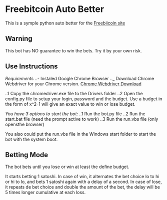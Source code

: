 # Freebitcoin Auto Better

  This is a symple python auto better for the [Freebiicoin site](https://freebitco.in/?r=8521028)

## Warning 
  This bot has NO guarantee to win the bets. Try it by your own risk.

## Use Instructions

  *Requirements*
    ..- Instaled Google Chrome Browser
    .._ Download Chrome Webdriver for your Chrome version. [Chrome Webdriver Download](https://chromedriver.chromium.org/downloads)
  
  ..1 Copy the chromedriver.exe file to the Drivers folder
  ..2 Open the config.py file to setup your login, password and the budget. Use a budget in the form of x^2-1 will give an exact value to win or lose budget.

  *You have 3 options to start the bot:*
    ..1 Run the bot.py file
    ..2 Run the start.bat file (need the prompt active to work)
    ..3 Run the run.vbs file (only opensthe browser)
  
  You also could put the run.vbs file in the Windows start folder to start the bot with the system boot.
  
## Betting Mode

  The bot bets until you lose or win at least the define budget.

  It starts betting 1 satoshi.
  In case of win, it alternates the bet choice lo to hi or hi to lo, and bets 1 satoshi again with a delay of a second.
  In case of lose, it repeats de bet choice and double the amount of the bet, the delay will be 5 times longer cumulative at each loss.
